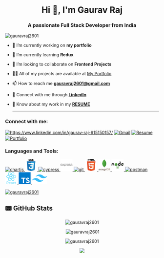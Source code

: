 <h1 align="center">Hi 👋, I'm Gaurav Raj</h1>
<h3 align="center">A passionate Full Stack Developer from India</h3>

<p align="left"> <img src="https://komarev.com/ghpvc/?username=gauravraj2601&label=Profile%20views&color=0e75b6&style=flat" alt="gauravraj2601" /> </p>

- 🔭 I’m currently working on **my portfolio**

- 🌱 I’m currently learning **Redux**

- 👯 I’m looking to collaborate on **Frontend Projects**
- 👨‍💻 All of my projects are available at [My Portfolio](https://gauravraj2601.github.io/)

- 📫 How to reach me **gauravraj2601@gmail.com**
- 💬 Connect with me through <b><a href="https://www.linkedin.com/in/gaurav-raj-915150157/" target="_blank">LinkedIn</a></b>
- 📄 Know about my work in my <b><a href="https://drive.google.com/file/d/1-iFkh-nswSYpjmqajC0bGXraWz5Aqz0m/view?usp=sharing" target="_blank">RESUME</a></b>

   <hr>
<h3 align="left">Connect with me:</h3>
<p align="left">
<a href="https://www.linkedin.com/in/gaurav-raj-915150157/" target="blank"><img align="center" src="https://raw.githubusercontent.com/rahuldkjain/github-profile-readme-generator/master/src/images/icons/Social/linked-in-alt.svg" alt="https://www.linkedin.com/in/gaurav-raj-915150157/" height="30" width="40" /></a>
<a href="mailto:gauravraj2601@gmail.com" target="blank"><img align="center" src="https://upload.wikimedia.org/wikipedia/commons/7/7e/Gmail_icon_%282020%29.svg" alt="Gmail" height="30" width="40" /></a>
<a href="https://drive.google.com/file/d/1-iFkh-nswSYpjmqajC0bGXraWz5Aqz0m/view?usp=sharing"><img align="center" src="https://cdn-icons-png.flaticon.com/128/12652/12652808.png" alt="Resume" height="30" width="40" /></a>
<a href="https://gauravraj2601.github.io"><img align="center" src="https://cdn-icons-png.flaticon.com/128/3476/3476457.png" alt="Portfolio" height="30" width="40" /></a>
</p>
</p>

<h3 align="left">Languages and Tools:</h3>
<p align="left"> <a href="https://www.chartjs.org" target="_blank" rel="noreferrer"> <img src="https://www.chartjs.org/media/logo-title.svg" alt="chartjs" width="40" height="40"/> </a> <a href="https://www.w3schools.com/css/" target="_blank" rel="noreferrer"> <img src="https://raw.githubusercontent.com/devicons/devicon/master/icons/css3/css3-original-wordmark.svg" alt="css3" width="40" height="40"/> </a> <a href="https://www.cypress.io" target="_blank" rel="noreferrer"> <img src="https://raw.githubusercontent.com/simple-icons/simple-icons/6e46ec1fc23b60c8fd0d2f2ff46db82e16dbd75f/icons/cypress.svg" alt="cypress" width="40" height="40"/> </a> <a href="https://expressjs.com" target="_blank" rel="noreferrer"> <img src="https://raw.githubusercontent.com/devicons/devicon/master/icons/express/express-original-wordmark.svg" alt="express" width="40" height="40"/> </a> <a href="https://git-scm.com/" target="_blank" rel="noreferrer"> <img src="https://www.vectorlogo.zone/logos/git-scm/git-scm-icon.svg" alt="git" width="40" height="40"/> </a> <a href="https://www.w3.org/html/" target="_blank" rel="noreferrer"> <img src="https://raw.githubusercontent.com/devicons/devicon/master/icons/html5/html5-original-wordmark.svg" alt="html5" width="40" height="40"/> </a> <a href="https://www.mongodb.com/" target="_blank" rel="noreferrer"> <img src="https://raw.githubusercontent.com/devicons/devicon/master/icons/mongodb/mongodb-original-wordmark.svg" alt="mongodb" width="40" height="40"/> </a> <a href="https://nodejs.org" target="_blank" rel="noreferrer"> <img src="https://raw.githubusercontent.com/devicons/devicon/master/icons/nodejs/nodejs-original-wordmark.svg" alt="nodejs" width="40" height="40"/> </a> <a href="https://postman.com" target="_blank" rel="noreferrer"> <img src="https://www.vectorlogo.zone/logos/getpostman/getpostman-icon.svg" alt="postman" width="40" height="40"/> </a> <a href="https://reactjs.org/" target="_blank" rel="noreferrer"> <img src="https://raw.githubusercontent.com/devicons/devicon/master/icons/react/react-original-wordmark.svg" alt="react" width="40" height="40"/> </a> 
  <a href="https://www.typescriptlang.org/" target="_blank" rel="noreferrer"> <img src="https://raw.githubusercontent.com/devicons/devicon/master/icons/typescript/typescript-original.svg" alt="typescript" width="40" height="40"/> </a>
<a href="https://tailwindcss.com/" target="_blank" rel="noreferrer">
  <img src="https://raw.githubusercontent.com/devicons/devicon/master/icons/tailwindcss/tailwindcss-original.svg" alt="tailwindcss" width="50" height="40"/>
</a>


  

<p align="left"> <a href="https://github.com/ryo-ma/github-profile-trophy"><img src="https://github-profile-trophy.vercel.app/?username=gauravraj2601" alt="gauravraj2601" /></a> </p>

## 📟 GitHub Stats

<p align="center"><img src="https://github-readme-stats.vercel.app/api/top-langs?username=gauravraj2601&show_icons=true&locale=en&layout=compact" alt="gauravraj2601" /></p>

<p align="center">&nbsp;<img  src="https://github-readme-stats.vercel.app/api?username=gauravraj2601&show_icons=true&locale=en" alt="gauravraj2601" /></p>

<p align="center"><img  src="https://github-readme-streak-stats.herokuapp.com/?user=gauravraj2601&" alt="gauravraj2601" /></p>
<p align="center"><img src="https://readme-typing-svg.herokuapp.com?font=Ubuntu&color=%230EAA20&vCenter=true&lines=Thanks+for+visiting!+You're+welcome!" />
 
</p>

